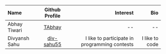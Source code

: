 | Name             | Github Profile                         |   Interest             |   Bio      |
| :---             |    :----:                              |          ---:          |      ---:  |
| Abhay Tiwari     | [TAbhay](https://github.com/TAbhay/)   |       --               |   --       |
| Divyansh Sahu              | [div-sahu55](https://github.com/div-sahu55)| I like to participate in programming contests |I like to code|
